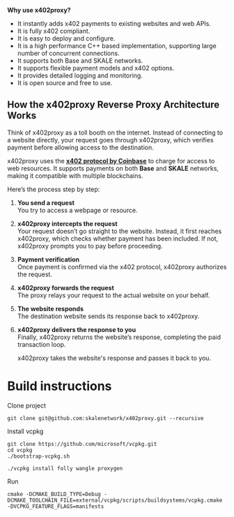 **Why use x402proxy?**

- It instantly adds x402 payments to existing websites and web APIs.
- It is fully x402 compliant.
- It is easy to deploy and configure.
- It is a high performance C++ based implementation, supporting large number of concurrent connections.
- It supports both Base and SKALE networks.
- It supports flexible payment models and x402 options.
- It provides detailed logging and monitoring.
- It is open source and free to use.

## How the x402proxy Reverse Proxy Architecture Works

Think of x402proxy as a toll booth on the internet. Instead of connecting to a website directly, your request goes through x402proxy, which verifies payment before allowing access to the destination.  

x402proxy uses the [**x402 protocol by Coinbase**](https://docs.cdp.coinbase.com/x402/docs/welcome) to charge for access to web resources. It supports payments on both **Base** and **SKALE** networks, making it compatible with multiple blockchains.  

Here’s the process step by step:  

1. **You send a request**  
   You try to access a webpage or resource.  

2. **x402proxy intercepts the request**  
   Your request doesn’t go straight to the website. Instead, it first reaches x402proxy, which checks whether payment has been included. If not, x402proxy prompts you to pay before proceeding.  

3. **Payment verification**  
   Once payment is confirmed via the x402 protocol, x402proxy authorizes the request.  

4. **x402proxy forwards the request**  
   The proxy relays your request to the actual website on your behalf.  

5. **The website responds**  
   The destination website sends its response back to x402proxy.  

6. **x402proxy delivers the response to you**  
   Finally, x402proxy returns the website’s response, completing the paid transaction loop.  

   x402proxy takes the website's response and passes it back to you.


# Build instructions

Clone project 

```
git clone git@github.com:skalenetwork/x402proxy.git --recursive
```

Install vcpkg

```
git clone https://github.com/microsoft/vcpkg.git
cd vcpkg
./bootstrap-vcpkg.sh
``` 

```
./vcpkg install folly wangle proxygen
```


Run

```
cmake -DCMAKE_BUILD_TYPE=Debug -DCMAKE_TOOLCHAIN_FILE=external/vcpkg/scripts/buildsystems/vcpkg.cmake -DVCPKG_FEATURE_FLAGS=manifests 
```



